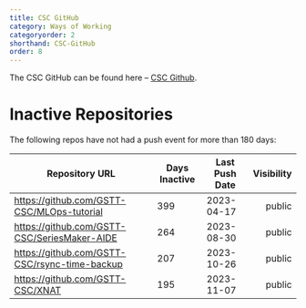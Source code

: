 ```yaml
---
title: CSC GitHub
category: Ways of Working
categoryorder: 2
shorthand: CSC-GitHub
order: 8
---
```


The CSC GitHub can be found here – <a href="https://github.com/GSTT-CSC/">CSC Github</a>.

# Inactive Repositories

The following repos have not had a push event for more than 180 days:

| Repository URL | Days Inactive | Last Push Date | Visibility |
| --- | --- | --- | ---: |
| https://github.com/GSTT-CSC/MLOps-tutorial | 399 | 2023-04-17 | public |
| https://github.com/GSTT-CSC/SeriesMaker-AIDE | 264 | 2023-08-30 | public |
| https://github.com/GSTT-CSC/rsync-time-backup | 207 | 2023-10-26 | public |
| https://github.com/GSTT-CSC/XNAT | 195 | 2023-11-07 | public |

